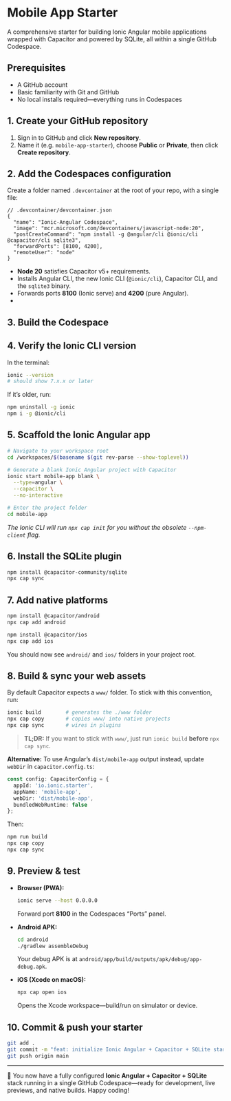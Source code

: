 # Mobile App Starter

A comprehensive starter for building Ionic Angular mobile applications wrapped with Capacitor and powered by SQLite, all within a single GitHub Codespace.

## Prerequisites

- A GitHub account
- Basic familiarity with Git and GitHub
- No local installs required—everything runs in Codespaces

## 1. Create your GitHub repository

1. Sign in to GitHub and click **New repository**.  
2. Name it (e.g. `mobile-app-starter`), choose **Public** or **Private**, then click **Create repository**.

## 2. Add the Codespaces configuration

Create a folder named `.devcontainer` at the root of your repo, with a single file:

```jsonc
// .devcontainer/devcontainer.json
{
  "name": "Ionic‑Angular Codespace",
  "image": "mcr.microsoft.com/devcontainers/javascript-node:20",
  "postCreateCommand": "npm install -g @angular/cli @ionic/cli @capacitor/cli sqlite3",
  "forwardPorts": [8100, 4200],
  "remoteUser": "node"
}
```

- **Node 20** satisfies Capacitor v5+ requirements.  
- Installs Angular CLI, the new Ionic CLI (`@ionic/cli`), Capacitor CLI, and the `sqlite3` binary.  
- Forwards ports **8100** (Ionic serve) and **4200** (pure Angular).
- 

## 3. Build the Codespace

## 4. Verify the Ionic CLI version

In the terminal:

```bash
ionic --version
# should show 7.x.x or later
```

If it’s older, run:

```bash
npm uninstall -g ionic
npm i -g @ionic/cli
```

## 5. Scaffold the Ionic Angular app

```bash
# Navigate to your workspace root
cd /workspaces/$(basename $(git rev-parse --show-toplevel))

# Generate a blank Ionic Angular project with Capacitor
ionic start mobile-app blank \
  --type=angular \
  --capacitor \
  --no-interactive

# Enter the project folder
cd mobile-app
```

*The Ionic CLI will run `npx cap init` for you without the obsolete `--npm-client` flag.*

## 6. Install the SQLite plugin

```bash
npm install @capacitor-community/sqlite
npx cap sync
```

## 7. Add native platforms

```bash
npm install @capacitor/android
npx cap add android

npm install @capacitor/ios
npx cap add ios
```

You should now see `android/` and `ios/` folders in your project root.

## 8. Build & sync your web assets

By default Capacitor expects a `www/` folder. To stick with this convention, run:

```bash
ionic build        # generates the ./www folder
npx cap copy       # copies www/ into native projects
npx cap sync       # wires in plugins
```

> **TL;DR:** If you want to stick with `www/`, just run `ionic build` **before** `npx cap sync`.

**Alternative:** To use Angular’s `dist/mobile-app` output instead, update `webDir` in `capacitor.config.ts`:

```ts
const config: CapacitorConfig = {
  appId: 'io.ionic.starter',
  appName: 'mobile-app',
  webDir: 'dist/mobile-app',
  bundledWebRuntime: false
};
```

Then:

```bash
npm run build
npx cap copy
npx cap sync
```

## 9. Preview & test

- **Browser (PWA):**
  ```bash
  ionic serve --host 0.0.0.0
  ```  
  Forward port **8100** in the Codespaces “Ports” panel.

- **Android APK:**
  ```bash
  cd android
  ./gradlew assembleDebug
  ```  
  Your debug APK is at `android/app/build/outputs/apk/debug/app-debug.apk`.

- **iOS (Xcode on macOS):**
  ```bash
  npx cap open ios
  ```  
  Opens the Xcode workspace—build/run on simulator or device.

## 10. Commit & push your starter

```bash
git add .
git commit -m "feat: initialize Ionic Angular + Capacitor + SQLite starter"
git push origin main
```

---

🎉 You now have a fully configured **Ionic Angular + Capacitor + SQLite** stack running in a single GitHub Codespace—ready for development, live previews, and native builds. Happy coding!

